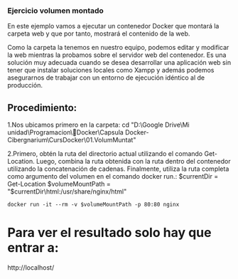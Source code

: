 ### Ejercicio volumen montado

En este ejemplo vamos a ejecutar un contenedor Docker que montará la carpeta web y que por tanto, mostrará el contenido de la web.

Como la carpeta la tenemos en nuestro equipo, podemos editar y modificar la web mientras la probamos sobre el servidor web del contenedor. Es una solución muy adecuada cuando se desea desarrollar una aplicación web sin tener que instalar soluciones locales como Xampp y además podemos asegurarnos de trabajar con un entorno de ejecución idéntico al de producción.

## Procedimiento:
1.Nos ubicamos primero en la carpeta: 
cd "D:\Google Drive\Mi unidad\Programacion\🐳Docker\Capsula Docker-Cibergnarium\CursDocker\01.VolumMuntat"

2.Primero, obtén la ruta del directorio actual utilizando el comando Get-Location.
Luego, combina la ruta obtenida con la ruta dentro del contenedor utilizando la concatenación de cadenas.
Finalmente, utiliza la ruta completa como argumento del volumen en el comando docker run.:
    $currentDir = Get-Location
    $volumeMountPath = "$currentDir\html:/usr/share/nginx/html"

    docker run -it --rm -v $volumeMountPath -p 80:80 nginx

# Para ver el resultado solo hay que entrar a:
http://localhost/ 

